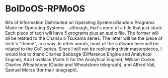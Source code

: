 # BoIDoOS-RPMoOS
Bits of Information Distributed on Operating Systems/Random Programs Made on Operating Systems... although, that's more of a title that just stuck. Each piece of tech will have 5 programs plus an audio file.
The former will all be related to the Chansu o Tsukama series. The latter will be the piece of tech's "theme", in a way. In other words, most of the software here will be related to the CoT series.
Since I will not be replicating their masterpieces, I would like to thank Charles Babbage (Difference Engine and Analytical Engine), Ada Lovelace (Note G for the Analytical Engine), 
William Cooke, Charles Wheatstone (Cooke and Wheatstone telegraph), and Alfred Vail, Samuel Morse (for their telegraph).
